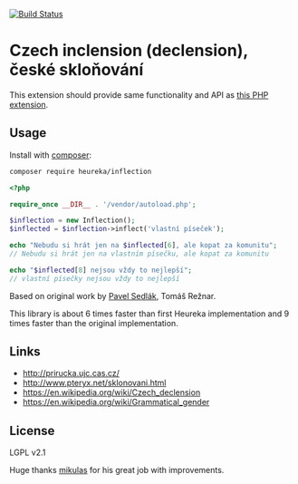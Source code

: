 [![Build Status](https://travis-ci.org/heureka/inflection.svg)](https://travis-ci.org/heureka/inflection)

Czech inclension (declension), české skloňování
===============================================

This extension should provide same functionality and API
as [this PHP extension](https://github.com/Mikulas/inflection-ext).

Usage
-----

Install with [composer](https://getcomposer.org/):

```bash
composer require heureka/inflection
```

```php
<?php

require_once __DIR__ . '/vendor/autoload.php';

$inflection = new Inflection();
$inflected = $inflection->inflect('vlastní píseček');

echo "Nebudu si hrát jen na $inflected[6], ale kopat za komunitu";
// Nebudu si hrát jen na vlastním písečku, ale kopat za komunitu

echo "$inflected[8] nejsou vždy to nejlepší";
// vlastní písečky nejsou vždy to nejlepší

```

Based on original work by [Pavel Sedlák](http://www.pteryx.net/sklonovani.html), Tomáš Režnar.

This library is about 6 times faster than first Heureka implementation and 9 times faster than the original 
implementation.

Links
-----

- http://prirucka.ujc.cas.cz/
- http://www.pteryx.net/sklonovani.html
- https://en.wikipedia.org/wiki/Czech_declension
- https://en.wikipedia.org/wiki/Grammatical_gender

License
-------

LGPL v2.1

Huge thanks [mikulas](https://github.com/mikulas/inflection) for his great job with improvements.
